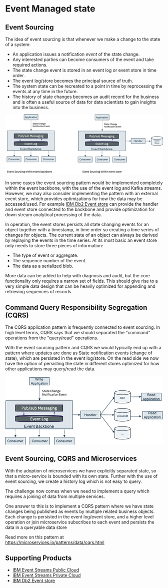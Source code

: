 # Event Managed state

## Event Sourcing

The idea of event sourcing is that whenever we make a change to the state of a system:

* An application issues a notification *event* of the state change.
* Any interested parties can become consumers of the event and take required actions.
* The state change event is stored in an event log or event store in time order.
* The event log/store becomes the principal source of truth.
* The system state can be recreated to a point in time by reprocessing the events at any time in the future.
* The history of state changes becomes an audit record for the business and is often a useful source of data for data scientists to gain insights into the business.

![](evt-src.png)

In some cases the event sourcing pattern would be implemented completely within the event backbone, with the use of the event log and Kafka streams. However, we may also consider implementing the pattern with an external event store, which provides optimizations for how the data may be accessed/used.  For example [IBM Db2 Event store]( https://www.ibm.com/products/db2-event-store) can provide the handler and event store connected to the backbone and provide optimization for down stream analytical processing of the data.

In operation, the event stores persists all state changing events for an object together with a timestamp, in time order so creating a time series of changes for objects. The current state of an object can always be derived by replaying the events in the time series. At its most basic an event store only needs to store three pieces of information:

* The type of event or aggregate.
* The sequence number of the event.
* The data as a serialized blob.

More data can be added to help with diagnosis and audit, but the core functionality only requires a narrow set of fields. This should give rise to a very simple data design that can be heavily optimized for appending and retrieving sequences of records.

## Command Query Responsibility Segregation (CQRS)

The CQRS application pattern is frequently connected to event sourcing. In high level terms, CQRS says that we should separated the "command" operations from the "query/read" operations.

With the event sourcing pattern and CQRS we would typically end up with a pattern where updates are done as State notification events (change of state), which are persisted in the event log/store. On the read side we now have the option of persisting the state in different stores optimized for how other applications may query/read the data.

![](evt-cqrs.png)

## Event Sourcing, CQRS and Microservices

With the adoption of microservices we have explicitly separated state, so that a micro-service is bounded with its own state. Further with the use of event sourcing, we create a history log which is not easy to query.

The challenge now comes when we need to implement a query which requires a joining of data from multiple services.

One answer to this is to implement a CQRS pattern where we have state changes being published as events by multiple related business objects. Each change is persisted in the event log/event store, and a higher level operation or join microservice subscribes to each event and persists the data in a queryable data store

Read more on this pattern at https://microservices.io/patterns/data/cqrs.html


## Supporting Products
* [IBM Event Streams Public Cloud](https://console.bluemix.net/catalog/services/event-streams)
* [IBM Event Streams Private Cloud](https://www.ibm.com/cloud/event-streams)
* [IBM Db2 Event store](https://www.ibm.com/products/db2-event-store)
